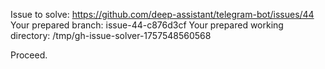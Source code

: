 Issue to solve: https://github.com/deep-assistant/telegram-bot/issues/44
Your prepared branch: issue-44-c876d3cf
Your prepared working directory: /tmp/gh-issue-solver-1757548560568

Proceed.